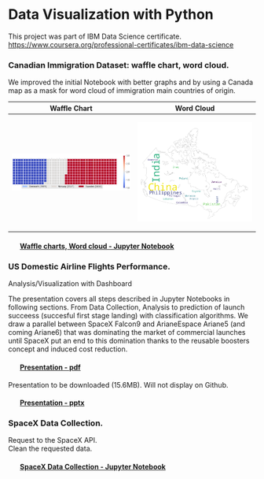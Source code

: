 #  Data Visualization with Python


This project was part of IBM Data Science certificate. https://www.coursera.org/professional-certificates/ibm-data-science


### **Canadian Immigration Dataset:  waffle chart, word cloud.** 

We improved the initial Notebook with better graphs and by using a Canada map as a mask for word cloud of immigration main countries of origin.  

|   Waffle Chart        |      Word Cloud     |
| ---         |   ---         |
|  <p align="center"> <img src= "Canada_immigration_waffle.png"  /> </p> | <p align="center"> <img src= "Canada_immigration_wordcloud.png"  /></p>|


#### <ul>[Waffle charts, Word cloud - Jupyter Notebook](https://github.com/DrStef/Data-Visualization-with-Python/blob/main/Waffle-Charts-Word-Clouds-and-Regression-Plots-v2.ipynb)</ul>





### **US Domestic Airline Flights Performance.** 

Analysis/Visualization with Dashboard




The presentation covers all steps described in Jupyter Notebooks in following sections. From Data Collection, Analysis to prediction of launch succeess (succesful first stage landing) with classification algorithms. We draw a parallel between SpaceX Falcon9 and ArianeEspace Ariane5 (and coming Ariane6) that was dominating the market of commercial launches until SpaceX put an end to this domination thanks to the reusable boosters concept and induced cost reduction.     


#### <ul>[Presentation - pdf](https://github.com/DrStef/Applied_Data_Science_Capstone_SpaceX_IBM/blob/main/Stephane_Dedieu_ds-capstone-template-coursera_v9.pdf)</ul>

Presentation to be downloaded (15.6MB). Will not display on Github. 
#### <ul>[Presentation - pptx](https://github.com/DrStef/Applied_Data_Science_Capstone_SpaceX_IBM/blob/main/Stephane_Dedieu_ds-capstone-template-coursera_v9.pptx)</ul>

### **SpaceX Data Collection.**

Request to the SpaceX API. <br>
Clean the requested data. 

#### <ul>[SpaceX Data Collection - Jupyter Notebook](https://github.com/DrStef/Applied_Data_Science_Capstone_SpaceX_IBM/blob/main/GH_jupyter-labs-spacex-data-collection-api_v5.ipynb)</ul>




